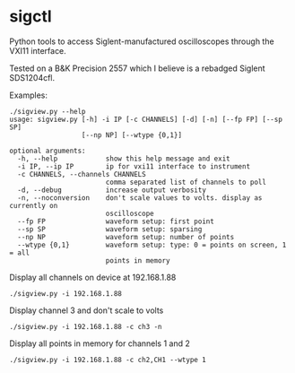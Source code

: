 # sigctl
Python tools to access Siglent-manufactured oscilloscopes through the VXI11 interface.

Tested on a B&K Precision 2557 which I believe is a rebadged Siglent SDS1204cfl.

Examples:
```
./sigview.py --help
usage: sigview.py [-h] -i IP [-c CHANNELS] [-d] [-n] [--fp FP] [--sp SP]
				  [--np NP] [--wtype {0,1}]

optional arguments:
  -h, --help            show this help message and exit
  -i IP, --ip IP        ip for vxi11 interface to instrument
  -c CHANNELS, --channels CHANNELS
						comma separated list of channels to poll
  -d, --debug           increase output verbosity
  -n, --noconversion    don't scale values to volts. display as currently on
						oscilloscope
  --fp FP               waveform setup: first point
  --sp SP               waveform setup: sparsing
  --np NP               waveform setup: number of points
  --wtype {0,1}         waveform setup: type: 0 = points on screen, 1 = all
						points in memory
```

Display all channels on device at 192.168.1.88
```
./sigview.py -i 192.168.1.88
```

Display channel 3 and don't scale to volts
```
./sigview.py -i 192.168.1.88 -c ch3 -n
```
 
Display all points in memory for channels 1 and 2
```
./sigview.py -i 192.168.1.88 -c ch2,CH1 --wtype 1
```
